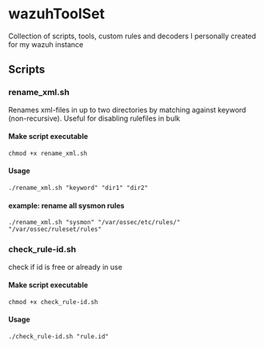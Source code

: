 # wazuhToolSet
Collection of scripts, tools, custom rules and decoders I personally created for my wazuh instance


## Scripts

### rename_xml.sh

Renames xml-files in up to two directories by matching against keyword (non-recursive). Useful for disabling rulefiles in bulk

#### Make script executable
```
chmod +x rename_xml.sh
```
#### Usage 
```
./rename_xml.sh "keyword" "dir1" "dir2" 
```
#### example: rename all sysmon rules
```
./rename_xml.sh "sysmon" "/var/ossec/etc/rules/" "/var/ossec/ruleset/rules" 
```
### check_rule-id.sh

check if id is free or already in use

#### Make script executable
```
chmod +x check_rule-id.sh
```
#### Usage 
```
./check_rule-id.sh "rule.id"
```
